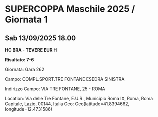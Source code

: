 

# SUPERCOPPA Maschile 2025 / Giornata 1

## Sab 13/09/2025 18.00

<strong>HC BRA - TEVERE EUR H</strong>

**Risultato: 7-6**

Giornata: Gara 262

Campo: COMPL.SPORT.TRE FONTANE ESEDRA SINISTRA 

Indirizzo Campo:  VIA TRE FONTANE, 25 - ROMA

Location: Via delle Tre Fontane, E.U.R., Municipio Roma IX, Roma, Roma Capitale, Lazio, 00144, Italia
Geo: Geo(latitude=41.8394662, longitude=12.4731586)

